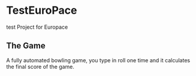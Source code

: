 # TestEuroPace
test Project for Europace


## The Game

A fully automated bowling game, you type in roll one time and it calculates the final score of the game.


